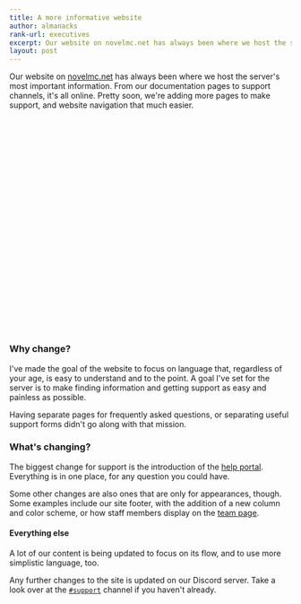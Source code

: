 ```yaml
---
title: A more informative website
author: almanacks
rank-url: executives
excerpt: Our website on novelmc.net has always been where we host the server's most important information. From our documentation pages to support channels, it's all online. Pretty soon, we're adding more pages to make support, and website navigation that much easier.
layout: post
---
```


Our website on [novelmc.net](https://novelmc.net) has always been where we host the server's most important information. From our documentation pages to support channels, it's all online. Pretty soon, we're adding more pages to make support, and website navigation that much easier.

<section class="usa-hero" style="background-image: url('https://novelmc.net/assets/img/hero/NpyBPU9vkD.png'); margin-top: 5rem; margin-bottom: 6rem; position: relative; width: 100vw; left: calc(-50vw + 50%); height: 15rem;">
</section>

### Why change?
I've made the goal of the website to focus on language that, regardless of your age, is easy to understand and to the point. A goal I've set for the server is to make finding information and getting support as easy and painless as possible.

Having separate pages for frequently asked questions, or separating useful support forms didn't go along with that mission.

### What's changing?
The biggest change for support is the introduction of the [help portal](https://novelmc.net/help). Everything is in one place, for any question you could have.

Some other changes are also ones that are only for appearances, though. Some examples include our site footer, with the addition of a new column and color scheme, or how staff members display on the [team page](https://novelmc.net/team).

#### Everything else
A lot of our content is being updated to focus on its flow, and to use more simplistic language, too.

Any further changes to the site is updated on our Discord server. Take a look over at the [`#support`](https://novelmc.net/docs/#channels) channel if you haven't already.

